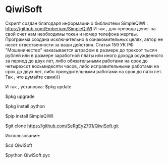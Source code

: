 # QiwiSoft
Скрипт создан благодаря информации о библиотеки SimpleQIWI :
https://github.com/Emberium/SimpleQIWI
И так , для превода денег на свой счет нам необходимы токен и номер телефона жертвы.
Программа создана исключительно в ознакомительных целях, автор не несет отвественности за ваши действия.
Статья 159 УК РФ "Мошеничество"
наказывается штрафом в размере до трехсот тысяч рублей или в размере заработной платы или иного дохода 
осужденного за период до двух лет, либо обязательными работами на срок до четырехсот восьмидесяти часов,
либо исправительными работами на срок до двух лет, либо принудительными работами на срок до пяти лет.
Так , что думайте сами)))

И так , установка:
$pkg update

$pkg upgrade

$pkg install python

$pip install SimpleQIWI

$git clone https://github.com/SeRgEy2701/QiwiSoft.git

Использование:

$cd QiwiSoft 

$python QiwiSoft.pyc


